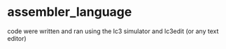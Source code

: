 # assembler_language

code were written and ran using the lc3 simulator and lc3edit (or any text editor)

